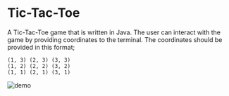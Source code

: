 # Tic-Tac-Toe
A Tic-Tac-Toe game that is written in Java. The user can interact with the game by providing coordinates to the terminal. The coordinates should be provided in this format;
```
(1, 3) (2, 3) (3, 3)
(1, 2) (2, 2) (3, 2)
(1, 1) (2, 1) (3, 1)
```
![demo](https://user-images.githubusercontent.com/65969444/96377166-8f6f0780-117b-11eb-8c37-81706e668d4a.gif)

